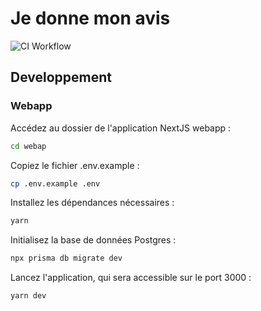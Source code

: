 # Je donne mon avis

![CI Workflow](https://github.com/DISIC/jedonnemonavis.numerique.gouv.fr/actions/workflows/ci.yml/badge.svg)

## Developpement

### Webapp

Accédez au dossier de l'application NextJS webapp :

```bash
cd webap
```

Copiez le fichier .env.example :

```bash
cp .env.example .env
```

Installez les dépendances nécessaires :

```bash
yarn
```

Initialisez la base de données Postgres :

```bash
npx prisma db migrate dev
```

Lancez l'application, qui sera accessible sur le port 3000 :

```bash
yarn dev
```
